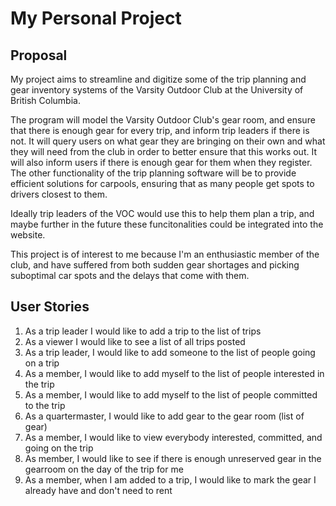 # My Personal Project
## Proposal
My project aims to streamline and digitize some of the trip planning and gear inventory systems of the Varsity Outdoor Club at the University of British Columbia.

The program will model the Varsity Outdoor Club's gear room, and ensure that there is enough gear for every trip, and inform trip leaders if there is not. It will query users on
what gear they are bringing on their own and what they will need from the club in order to better ensure that this works out. It will also inform users if there is enough gear for them when they register. The other functionality of the trip planning software will be to provide efficient solutions for carpools, ensuring that as many people get spots to drivers closest to them.

Ideally trip leaders of the VOC would use this to help them plan a trip, and maybe further in the future these funcitonalities could be integrated into the website. 

This project is of interest to me because I'm an enthusiastic member of the club, and have suffered from both sudden gear shortages and picking suboptimal car spots and the delays that come with them.


## User Stories

1. As a trip leader I would like to add a trip to the list of trips
2. As a viewer I would like to see a list of all trips posted
3. As a trip leader, I would like to add someone to the list of people going on a trip
4. As a member, I would like to add myself to the list of people interested in the trip
5. As a member, I would like to add myself to the list of people committed to the trip
6. As a quartermaster, I would like to add gear to the gear room (list of gear)
7. As a member, I would like to view everybody interested, committed, and going on the trip
8. As member, I would like to see if there is enough unreserved gear in the gearroom on the day of the trip for me
9. As a member, when I am added to a trip, I would like to mark the gear I already have and don't need to rent



